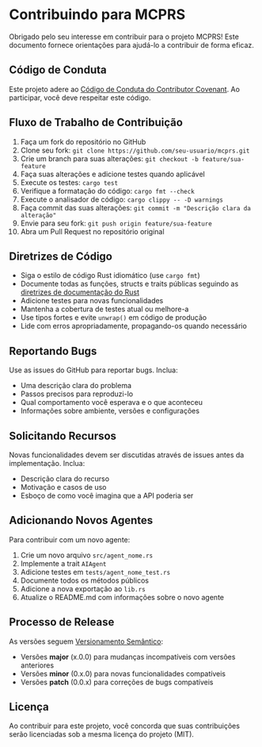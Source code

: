 
# Contribuindo para MCPRS

Obrigado pelo seu interesse em contribuir para o projeto MCPRS! Este documento fornece orientações para ajudá-lo a contribuir de forma eficaz.

## Código de Conduta

Este projeto adere ao [Código de Conduta do Contributor Covenant](https://www.contributor-covenant.org/version/2/0/code_of_conduct/). Ao participar, você deve respeitar este código.

## Fluxo de Trabalho de Contribuição

1. Faça um fork do repositório no GitHub
2. Clone seu fork: `git clone https://github.com/seu-usuario/mcprs.git`
3. Crie um branch para suas alterações: `git checkout -b feature/sua-feature`
4. Faça suas alterações e adicione testes quando aplicável
5. Execute os testes: `cargo test`
6. Verifique a formatação do código: `cargo fmt --check`
7. Execute o analisador de código: `cargo clippy -- -D warnings`
8. Faça commit das suas alterações: `git commit -m "Descrição clara da alteração"`
9. Envie para seu fork: `git push origin feature/sua-feature`
10. Abra um Pull Request no repositório original

## Diretrizes de Código

- Siga o estilo de código Rust idiomático (use `cargo fmt`)
- Documente todas as funções, structs e traits públicas seguindo as [diretrizes de documentação do Rust](https://doc.rust-lang.org/rustdoc/what-is-rustdoc.html)
- Adicione testes para novas funcionalidades
- Mantenha a cobertura de testes atual ou melhore-a
- Use tipos fortes e evite `unwrap()` em código de produção
- Lide com erros apropriadamente, propagando-os quando necessário

## Reportando Bugs

Use as issues do GitHub para reportar bugs. Inclua:

- Uma descrição clara do problema
- Passos precisos para reproduzi-lo
- Qual comportamento você esperava e o que aconteceu
- Informações sobre ambiente, versões e configurações

## Solicitando Recursos

Novas funcionalidades devem ser discutidas através de issues antes da implementação. Inclua:

- Descrição clara do recurso
- Motivação e casos de uso
- Esboço de como você imagina que a API poderia ser

## Adicionando Novos Agentes

Para contribuir com um novo agente:

1. Crie um novo arquivo `src/agent_nome.rs`
2. Implemente a trait `AIAgent`
3. Adicione testes em `tests/agent_nome_test.rs`
4. Documente todos os métodos públicos
5. Adicione a nova exportação ao `lib.rs`
6. Atualize o README.md com informações sobre o novo agente

## Processo de Release

As versões seguem [Versionamento Semântico](https://semver.org/):

- Versões **major** (x.0.0) para mudanças incompatíveis com versões anteriores
- Versões **minor** (0.x.0) para novas funcionalidades compatíveis
- Versões **patch** (0.0.x) para correções de bugs compatíveis

## Licença

Ao contribuir para este projeto, você concorda que suas contribuições serão licenciadas sob a mesma licença do projeto (MIT).
